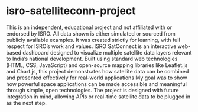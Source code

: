 # isro-satelliteconn-project
This is an independent, educational project and not affiliated with or endorsed by ISRO. All data shown is either simulated or sourced from publicly available examples. It was created strictly for learning, with full respect for ISRO’s work and values.
ISRO SatConnect is an interactive web-based dashboard designed to visualize multiple satellite data layers relevant to India’s national development. Built using standard web technologies (HTML, CSS, JavaScript) and open-source mapping libraries like Leaflet.js and Chart.js, this project demonstrates how satellite data can be combined and presented effectively for real-world applications
My goal was to show how powerful space applications can be made accessible and meaningful through simple, open technologies. The project is designed with future integration in mind, allowing APIs or real-time satellite data to be plugged in as the next step.
